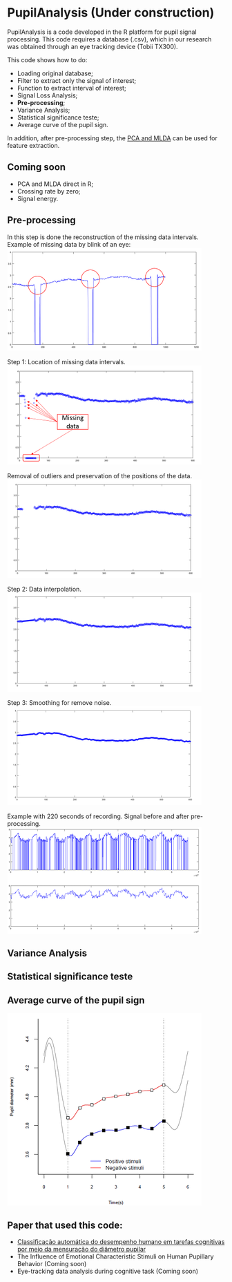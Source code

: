 # PupilAnalysis (Under construction)

PupilAnalysis is a code developed in the R platform for pupil signal processing.
This code requires a database (.csv), which in our research was obtained through an eye tracking device (Tobii TX300).

This code shows how to do:  
- Loading original database;
- Filter to extract only the signal of interest;
- Function to extract interval of interest;
- Signal Loss Analysis;
- **Pre-processing**;
- Variance Analysis;
- Statistical significance teste;
- Average curve of the pupil sign.

In addition, after pre-processing step, the [PCA and MLDA](https://github.com/IPL-FEI/SiProcess) can be used for feature extraction.

## Coming soon
- PCA and MLDA direct in R;
- Crossing rate by zero;
- Signal energy.

## Pre-processing

In this step is done the reconstruction of the missing data intervals.  
Example of missing data by blink of an eye:  
![Image](scr/MissingData.png)

Step 1: Location of missing data intervals.  
![Image](scr/Pre0.png)

Removal of outliers and preservation of the positions of the data.  
![Image](scr/Pre1.png)

Step 2: Data interpolation.  
![Image](scr/Pre2.png)

Step 3: Smoothing for remove noise.  
![Image](scr/Pre3.png)

Example with 220 seconds of recording. Signal before and after pre-processing.  
![Image](scr/Pre4.png)

## Variance Analysis

## Statistical significance teste

## Average curve of the pupil sign

![Image](scr/AverageCurve.png)

## Paper that used this code:  
- [Classificação automática do desempenho humano em tarefas cognitivas por meio da mensuração do diâmetro pupilar](https://ssl4799.websiteseguro.com/swge5/PROCEEDINGS/PDF/CBA2018-0441.pdf)
- The Influence of Emotional Characteristic Stimuli on Human Pupillary Behavior (Coming soon)
- Eye-tracking data analysis during cognitive task (Coming soon)
